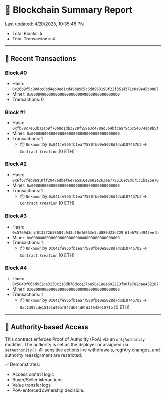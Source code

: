 # 📘 Blockchain Summary Report
Last updated: 4/20/2025, 10:35:48 PM

- Total Blocks: 5
- Total Transactions: 4

---
## 🔗 Recent Transactions

### Block #0
- Hash: `0x26b9f5c90dcc0bd4eb0ed1cd49b8965c6dd963190f22f351d371c8a9e45b0867`
- Miner: `0x0000000000000000000000000000000000000000`
- Transactions: 0

### Block #1
- Hash: `0xfb78c7e53ba1ab9f70b8d1db3229f958e3c470ad5b4bfcaa75c6c54074ab8b5f`
- Miner: `0x0000000000000000000000000000000000000000`
- Transactions: 1
  - 📦 `Unknown` by `0x041fe955fb1ea77580fbe0e5028d7dcd107457b2` → `Contract Creation` [0 ETH]

### Block #2
- Hash: `0x6f67feb86950ff20476dbef6e7a5a56e8602e263ea779516ac9dc75c1ba25e70`
- Miner: `0x0000000000000000000000000000000000000000`
- Transactions: 1
  - 📦 `Unknown` by `0x041fe955fb1ea77580fbe0e5028d7dcd107457b2` → `Contract Creation` [0 ETH]

### Block #3
- Hash: `0x5769d3daf0b3372b58584c043cf0e2d963e3cd880d23e729f61e678a4945eefb`
- Miner: `0x0000000000000000000000000000000000000000`
- Transactions: 1
  - 📦 `Unknown` by `0x041fe955fb1ea77580fbe0e5028d7dcd107457b2` → `Contract Creation` [0 ETH]

### Block #4
- Hash: `0x5040f065d951ce3138c218db76dcce27ba58e1e8e692213fb0fe782dae432287`
- Miner: `0x0000000000000000000000000000000000000000`
- Transactions: 1
  - 📦 `Unknown` by `0x041fe955fb1ea77580fbe0e5028d7dcd107457b2` → `0xc1395cde15151d40af847db94d0fd3f542e1571b` [0 ETH]

---
## 🔐 Authority-based Access
This contract enforces Proof of Authority (PoA) via an `onlyAuthority` modifier. The authority is set as the deployer or assigned via `setAuthority()`. All sensitive actions like withdrawals, registry changes, and authority reassignment are restricted.

✅ Demonstrates:
- Access control logic
- Buyer/Seller interactions
- Value transfer logs
- PoA-enforced ownership decisions